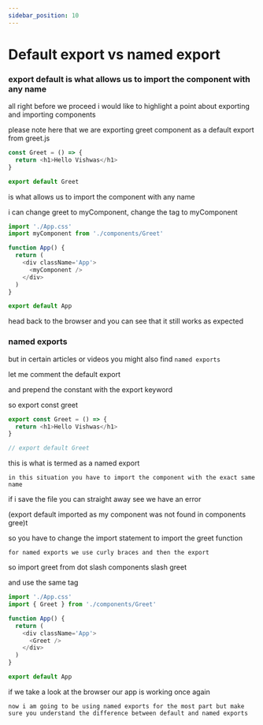 ```yaml
---
sidebar_position: 10
---
```


# Default export vs named export

### export default is what allows us to import the component with any name

  all right before we proceed i would like to highlight a point about exporting and importing components

  please note here that we are exporting greet component as a default export from
  greet.js

  ```js
  const Greet = () => {
    return <h1>Hello Vishwas</h1>
  }

  export default Greet
  ```

  is what allows us to import the component with any name

  i can change greet to myComponent, change the tag to myComponent

  ```js
  import './App.css'
  import myComponent from './components/Greet'

  function App() {
    return (
      <div className='App'>
        <myComponent />
      </div>
    )
  }

  export default App
  ```

  head back to the browser and you can see that it still works as expected

### named exports

  but in certain articles or videos you might also find `named exports`

  let me comment the default export

  and prepend the constant with the export keyword

  so export const greet

  ```js
  export const Greet = () => {
    return <h1>Hello Vishwas</h1>
  }

  // export default Greet
  ```

  this is what is termed as a named export

  `in this situation you have to import the component with the exact same name`

  if i save the file
  you can straight away see we have an error

  (export default imported as my component was not found in components gree)t

  so you have to change the import statement to import the greet function

  `for named exports we use curly braces and then the export`

  so import greet from dot slash components slash greet

  and use the same tag

  ```js
  import './App.css'
  import { Greet } from './components/Greet'

  function App() {
    return (
      <div className='App'>
        <Greet />
      </div>
    )
  }

  export default App
  ```

  if we take a look at the browser our app is working once again

  `now i am going to be using named exports for the most part but make sure you understand the difference between default and named exports`
